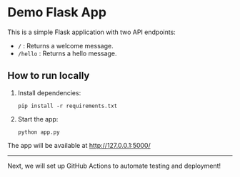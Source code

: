 # Demo Flask App

This is a simple Flask application with two API endpoints:

- `/` : Returns a welcome message.
- `/hello` : Returns a hello message.

## How to run locally

1. Install dependencies:
   ```
   pip install -r requirements.txt
   ```
2. Start the app:
   ```
   python app.py
   ```

The app will be available at http://127.0.0.1:5000/

---

Next, we will set up GitHub Actions to automate testing and deployment!